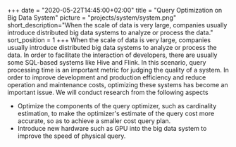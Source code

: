 +++
date = "2020-05-22T14:45:00+02:00"
title = "Query Optimization on Big Data System"
picture = "projects/system/system.png"
short_description="When the scale of data is very large, companies usually introduce distributed big data systems to analyze or process the data."
sort_position = 1
+++
When the scale of data is very large, companies usually introduce distributed big data systems to analyze or process the data. In order to facilitate the interaction of developers, there are usually some SQL-based systems like Hive and Flink. In this scenario, query processing time is an important metric for judging the quality of a system. In order to improve development and production efficiency and reduce operation and maintenance costs, optimizing these systems has become an important issue. We will conduct research from the following aspects

  * Optimize the components of the query optimizer, such as cardinality estimation, to make the optimizer's estimate of the query cost more accurate, so as to achieve a smaller cost query plan.
  * Introduce new hardware such as GPU into the big data system to improve the speed of physical query.